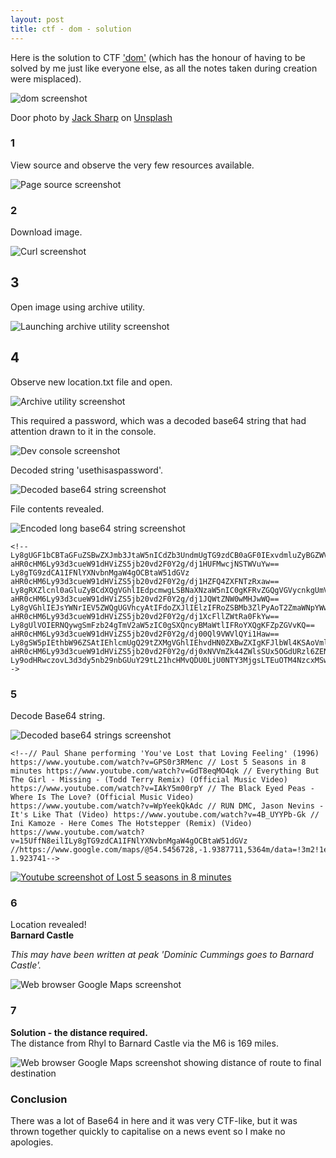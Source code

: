 ```yaml
---
layout: post
title: ctf - dom - solution
---
```

Here is the solution to CTF ['dom'](https://hiyaleejohnson.github.io/ctf1) (which has the honour of having to be solved by me just like everyone else, as all the notes taken during creation were misplaced).  

![dom screenshot](/images/dom_screenshot_1.JPG)  

Door photo by [Jack Sharp](https://unsplash.com/@jacksharp_photography) on [Unsplash](https://unsplash.com)  

### 1
View source and observe the very few resources available. 
  
![Page source screenshot](/images/domsolution/ctfdom_viewsource.jpg)

### 2
Download image.
  
![Curl screenshot](/images/domsolution/ctfdom_downloadimage.jpg)

## 3
Open image using archive utility.
  
![Launching archive utility screenshot](/images/domsolution/ctfdom_open7zipfm.jpg)


## 4
Observe new location.txt file and open.  

![Archive utility screenshot](/images/domsolution/ctfdom_openwith7zipusingpassword.jpg)

This required a password, which was a decoded base64 string that had attention drawn to it in the console.  

![Dev console screenshot](/images/domsolution/ctfdom_consoledrawattention.jpg)

Decoded string 'usethisaspassword'.  

![Decoded base64 string screenshot](/images/domsolution/ctfdom_base64valuedecoded.jpg)

File contents revealed.  
  
![Encoded long base64 string screenshot](/images/domsolution/ctfdom_base64locationstring.jpg)  

    <!--Ly8gUGF1bCBTaGFuZSBwZXJmb3JtaW5nICdZb3UndmUgTG9zdCB0aGF0IExvdmluZyBGZWVsaW5nJyAoMTk5Nik= aHR0cHM6Ly93d3cueW91dHViZS5jb20vd2F0Y2g/dj1HUFMwcjNSTWVuYw== Ly8gTG9zdCA1IFNlYXNvbnMgaW4gOCBtaW51dGVz aHR0cHM6Ly93d3cueW91dHViZS5jb20vd2F0Y2g/dj1HZFQ4ZXFNTzRxaw== Ly8gRXZlcnl0aGluZyBCdXQgVGhlIEdpcmwgLSBNaXNzaW5nIC0gKFRvZGQgVGVycnkgUmVtaXgpIChPZmZpY2lhbCBNdXNpYyBWaWRlbyk= aHR0cHM6Ly93d3cueW91dHViZS5jb20vd2F0Y2g/dj1JQWtZNW0wMHJwWQ== Ly8gVGhlIEJsYWNrIEV5ZWQgUGVhcyAtIFdoZXJlIElzIFRoZSBMb3ZlPyAoT2ZmaWNpYWwgTXVzaWMgVmlkZW8p aHR0cHM6Ly93d3cueW91dHViZS5jb20vd2F0Y2g/dj1XcFllZWtRa0FkYw== Ly8gUlVOIERNQywgSmFzb24gTmV2aW5zIC0gSXQncyBMaWtlIFRoYXQgKFZpZGVvKQ== aHR0cHM6Ly93d3cueW91dHViZS5jb20vd2F0Y2g/dj00Ql9VWVlQYi1Haw== Ly8gSW5pIEthbW96ZSAtIEhlcmUgQ29tZXMgVGhlIEhvdHN0ZXBwZXIgKFJlbWl4KSAoVmlkZW8p aHR0cHM6Ly93d3cueW91dHViZS5jb20vd2F0Y2g/dj0xNVVmZk44ZWlsSUx5OGdURzl6ZENBMUlGTmxZWE52Ym5NZ2FXNGdPQ0J0YVc1MWRHVno= Ly9odHRwczovL3d3dy5nb29nbGUuY29tL21hcHMvQDU0LjU0NTY3MjgsLTEuOTM4NzcxMSw1MzY0bS9kYXRhPSEzbTIhMWUzITRiMSE0bTUhM200ITFzMHg0ODdjMjM1Zjk5NGQ4MjMxOjB4YTBlMjM1YTJhYTY2NDM4MiE4bTIhM2Q1NC41NDUyODQhNGQtMS45MjM3NDE=-->

### 5
Decode Base64 string.
  
![Decoded base64 strings screenshot](/images/domsolution/ctfdom_base64locationstringdecoded.jpg)

    <!--// Paul Shane performing 'You've Lost that Loving Feeling' (1996) https://www.youtube.com/watch?v=GPS0r3RMenc // Lost 5 Seasons in 8 minutes https://www.youtube.com/watch?v=GdT8eqMO4qk // Everything But The Girl - Missing - (Todd Terry Remix) (Official Music Video) https://www.youtube.com/watch?v=IAkY5m00rpY // The Black Eyed Peas - Where Is The Love? (Official Music Video) https://www.youtube.com/watch?v=WpYeekQkAdc // RUN DMC, Jason Nevins - It's Like That (Video) https://www.youtube.com/watch?v=4B_UYYPb-Gk // Ini Kamoze - Here Comes The Hotstepper (Remix) (Video) https://www.youtube.com/watch?v=15UffN8eilILy8gTG9zdCA1IFNlYXNvbnMgaW4gOCBtaW51dGVz //https://www.google.com/maps/@54.5456728,-1.9387711,5364m/data=!3m2!1e3!4b1!4m5!3m4!1s0x487c235f994d8231:0xa0e235a2aa664382!8m2!3d54.545284!4d-1.923741-->
  
[![Youtube screenshot of Lost 5 seasons in 8 minutes](/images/domsolution/ctfdom_youtubelost.jpg)](https://www.youtube.com/watch?v=AyOqGRjVtls)    

### 6
Location revealed!  
**Barnard Castle**  

_This may have been written at peak 'Dominic Cummings goes to Barnard Castle'._
  
![Web browser Google Maps screenshot](/images/domsolution/ctfdom_locationrevealed.jpg)  

### 7
**Solution - the distance required.**  
The distance from Rhyl to Barnard Castle via the M6 is 169 miles.
    
![Web browser Google Maps screenshot showing distance of route to final destination](/images/domsolution/ctfdom_distance.jpg)  


### Conclusion  
There was a lot of Base64 in here and it was very CTF-like, but it was thrown together quickly to capitalise on a news event so I make no apologies.  

